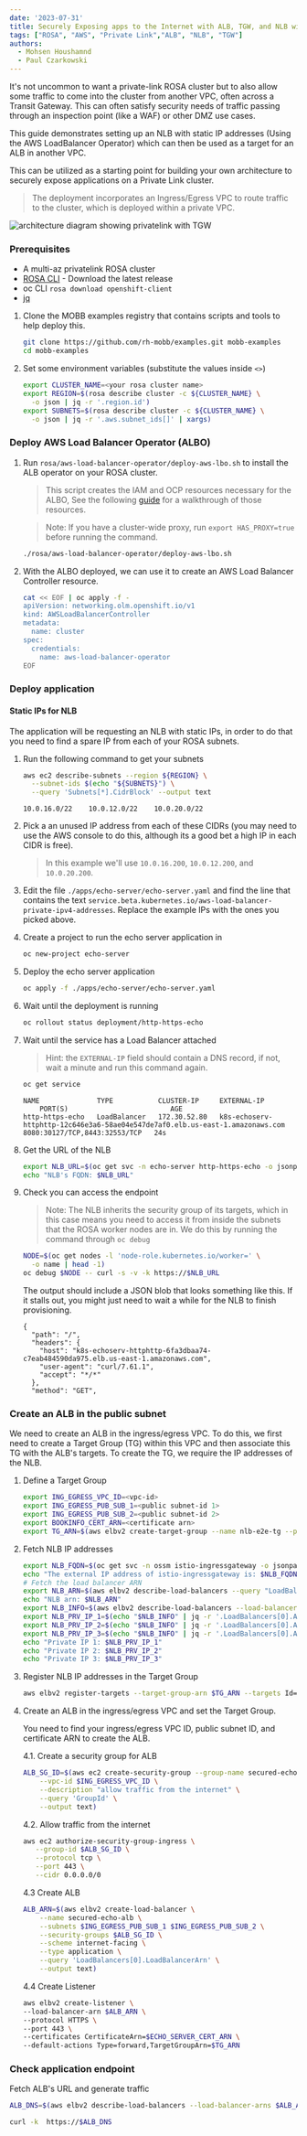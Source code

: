 ```yaml
---
date: '2023-07-31'
title: Securely Exposing apps to the Internet with ALB, TGW, and NLB with fixed IP
tags: ["ROSA", "AWS", "Private Link","ALB", "NLB", "TGW"]
authors:
  - Mohsen Houshamnd
  - Paul Czarkowski
---
```


It's not uncommon to want a private-link ROSA cluster but to also allow some traffic to come into the cluster from another VPC, often across a Transit Gateway. This can often satisfy security needs of traffic passing through an inspection point (like a WAF) or other DMZ use cases.

This guide demonstrates setting up an NLB with static IP addresses (Using the AWS LoadBalancer Operator) which can then be used as a target for an ALB in another VPC.

This can be utilized as a starting point for building your own architecture to securely expose applications on a Private Link cluster.

> The deployment incorporates an Ingress/Egress VPC to route traffic to the cluster, which is deployed within a private VPC.

![architecture diagram showing privatelink with TGW](./images/rosa_alb_tgw_nlb_e2e.png)

### Prerequisites

- A multi-az privatelink ROSA cluster
- [ROSA CLI](https://github.com/openshift/rosa) - Download the latest release
- oc CLI `rosa download openshift-client`
- [jq](https://jqlang.github.io/jq/download/)

1. Clone the MOBB examples registry that contains scripts and tools to help deploy this.

    ```bash
    git clone https://github.com/rh-mobb/examples.git mobb-examples
    cd mobb-examples
    ```

1. Set some environment variables (substitute the values inside `<>`)

    ```bash
    export CLUSTER_NAME=<your rosa cluster name>
    export REGION=$(rosa describe cluster -c ${CLUSTER_NAME} \
      -o json | jq -r '.region.id')
    export SUBNETS=$(rosa describe cluster -c ${CLUSTER_NAME} \
      -o json | jq -r '.aws.subnet_ids[]' | xargs)
    ```

### Deploy AWS Load Balancer Operator (ALBO)

1. Run `rosa/aws-load-balancer-operator/deploy-aws-lbo.sh` to install the ALB operator on your ROSA cluster.

    > This script creates the IAM and OCP resources necessary for the ALBO, See the following [guide](https://mobb.ninja/docs/rosa/aws-load-balancer-operator/) for a walkthrough of those resources.

    > Note: If you have a cluster-wide proxy, run `export HAS_PROXY=true` before running the command.

    ```bash
    ./rosa/aws-load-balancer-operator/deploy-aws-lbo.sh
    ```

1. With the ALBO deployed, we can use it to create an AWS Load Balancer Controller resource.

    ```bash
    cat << EOF | oc apply -f -
    apiVersion: networking.olm.openshift.io/v1
    kind: AWSLoadBalancerController
    metadata:
      name: cluster
    spec:
      credentials:
        name: aws-load-balancer-operator
    EOF
    ```

### Deploy application

#### Static IPs for NLB

The application will be requesting an NLB with static IPs, in order to do that you need to find a spare IP from each of your ROSA subnets.

1. Run the following command to get your subnets

    ```bash
    aws ec2 describe-subnets --region ${REGION} \
      --subnet-ids $(echo "${SUBNETS}") \
      --query 'Subnets[*].CidrBlock' --output text
    ```

    ```
    10.0.16.0/22    10.0.12.0/22    10.0.20.0/22
    ```

1. Pick a an unused IP address from each of these CIDRs (you may need to use the AWS console to do this, although its a good bet a high IP in each CIDR is free).

    > In this example we'll use `10.0.16.200`, `10.0.12.200`, and `10.0.20.200`.

1. Edit the file `./apps/echo-server/echo-server.yaml` and find the line that contains the text `service.beta.kubernetes.io/aws-load-balancer-private-ipv4-addresses`.  Replace the example IPs with the ones you picked above.

1. Create a project to run the echo server application in

    ```bash
    oc new-project echo-server
    ```

1. Deploy the echo server application

    ```bash
    oc apply -f ./apps/echo-server/echo-server.yaml
    ```

1. Wait until the deployment is running

    ```bash
    oc rollout status deployment/http-https-echo
    ```

1. Wait until the service has a Load Balancer attached

    > Hint: the `EXTERNAL-IP` field should contain a DNS record, if not, wait a minute and run this command again.

    ```bash
    oc get service
    ```

    ```
    NAME              TYPE           CLUSTER-IP     EXTERNAL-IP
        PORT(S)                         AGE
    http-https-echo   LoadBalancer   172.30.52.80   k8s-echoserv-httphttp-12c646e3a6-58ae04e547de7af0.elb.us-east-1.amazonaws.com   8080:30127/TCP,8443:32553/TCP   24s
    ```

1. Get the URL of the NLB

    ```bash
    export NLB_URL=$(oc get svc -n echo-server http-https-echo -o jsonpath='{.status.loadBalancer.ingress[0].hostname}')
    echo "NLB's FQDN: $NLB_URL"
    ```

1. Check you can access the endpoint

    > Note: The NLB inherits the security group of its targets, which in this case means you need to access it from inside the subnets that the ROSA worker nodes are in.  We do this by running the command through `oc debug`

    ```bash
    NODE=$(oc get nodes -l 'node-role.kubernetes.io/worker=' \
      -o name | head -1)
    oc debug $NODE -- curl -s -v -k https://$NLB_URL
    ```

    The output should include a JSON blob that looks something like this.  If it stalls out, you might just need to wait a while for the NLB to finish provisioning.

    ```
    {
      "path": "/",
      "headers": {
        "host": "k8s-echoserv-httphttp-6fa3dbaa74-c7eab484590da975.elb.us-east-1.amazonaws.com",
        "user-agent": "curl/7.61.1",
        "accept": "*/*"
      },
      "method": "GET",
    ```

### Create an ALB in the public subnet

We need to create an ALB in the ingress/egress VPC. To do this, we first need to create a Target Group (TG) within this VPC and then associate this TG with the ALB's targets. To create the TG, we require the IP addresses of the NLB.

1. Define a Target Group

    ```bash
    export ING_EGRESS_VPC_ID=<vpc-id>
    export ING_EGRESS_PUB_SUB_1=<public subnet-id 1>
    export ING_EGRESS_PUB_SUB_2=<public subnet-id 2>
    export BOOKINFO_CERT_ARN=<certificate arn>
    export TG_ARN=$(aws elbv2 create-target-group --name nlb-e2e-tg --protocol HTTPS --port 443 --vpc-id $ING_EGRESS_VPC_ID --target-type ip --health-check-protocol HTTP --health-check-port 15021 --health-check-path /healthz/ready --query 'TargetGroups[0].TargetGroupArn' --output text)
    ```

1. Fetch NLB IP addresses

    ```bash
    export NLB_FQDN=$(oc get svc -n ossm istio-ingressgateway -o jsonpath='{.status.loadBalancer.ingress[0].hostname}')
    echo "The external IP address of istio-ingressgateway is: $NLB_FQDN"
    # Fetch the load balancer ARN
    export NLB_ARN=$(aws elbv2 describe-load-balancers --query "LoadBalancers[?DNSName=='$NLB_FQDN'].LoadBalancerArn" --output text)
    echo "NLB arn: $NLB_ARN"
    export NLB_INFO=$(aws elbv2 describe-load-balancers --load-balancer-arns $NLB_ARN --output json )
    export NLB_PRV_IP_1=$(echo "$NLB_INFO" | jq -r '.LoadBalancers[0].AvailabilityZones[0].LoadBalancerAddresses[0].PrivateIPv4Address')
    export NLB_PRV_IP_2=$(echo "$NLB_INFO" | jq -r '.LoadBalancers[0].AvailabilityZones[1].LoadBalancerAddresses[0].PrivateIPv4Address')
    export NLB_PRV_IP_3=$(echo "$NLB_INFO" | jq -r '.LoadBalancers[0].AvailabilityZones[2].LoadBalancerAddresses[0].PrivateIPv4Address')
    echo "Private IP 1: $NLB_PRV_IP_1"
    echo "Private IP 2: $NLB_PRV_IP_2"
    echo "Private IP 3: $NLB_PRV_IP_3"
    ```

2. Register NLB IP addresses in the Target Group

    ```bash
    aws elbv2 register-targets --target-group-arn $TG_ARN --targets Id=$NLB_PRV_IP_1,Port=443,AvailabilityZone=all Id=$NLB_PRV_IP_2,Port=443,AvailabilityZone=all Id=$NLB_PRV_IP_3,Port=443,AvailabilityZone=all
    ```

3. Create an ALB in the ingress/egress VPC and set the Target Group.

   You need to find your ingress/egress VPC ID, public subnet ID, and certificate ARN to create the ALB.

   4.1. Create a security group for ALB

    ```bash
    ALB_SG_ID=$(aws ec2 create-security-group --group-name secured-echo-server \
        --vpc-id $ING_EGRESS_VPC_ID \
        --description "allow traffic from the internet" \
        --query 'GroupId' \
        --output text)
    ```
   4.2. Allow traffic from the internet

    ```bash
    aws ec2 authorize-security-group-ingress \
       --group-id $ALB_SG_ID \
       --protocol tcp \
       --port 443 \
       --cidr 0.0.0.0/0
    ```
   4.3 Create ALB

    ```bash
    ALB_ARN=$(aws elbv2 create-load-balancer \
        --name secured-echo-alb \
        --subnets $ING_EGRESS_PUB_SUB_1 $ING_EGRESS_PUB_SUB_2 \
        --security-groups $ALB_SG_ID \
        --scheme internet-facing \
        --type application \
        --query 'LoadBalancers[0].LoadBalancerArn' \
        --output text)
    ```

   4.4 Create Listener

    ```bash
    aws elbv2 create-listener \
    --load-balancer-arn $ALB_ARN \
    --protocol HTTPS \
    --port 443 \
    --certificates CertificateArn=$ECHO_SERVER_CERT_ARN \
    --default-actions Type=forward,TargetGroupArn=$TG_ARN
    ```

### Check application endpoint

Fetch ALB's URL and generate traffic

```bash
ALB_DNS=$(aws elbv2 describe-load-balancers --load-balancer-arns $ALB_ARN --query 'LoadBalancers[0].DNSName' --output text)

curl -k  https://$ALB_DNS
```

